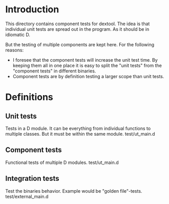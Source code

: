 # Introduction

This directory contains component tests for dextool.
The idea is that individual unit tests are spread out in the program. As it
should be in idiomatic D.

But the testing of multiple components are kept here. For the following reasons:
 - I foresee that the component tests will increase the unit test time.
   By keeping them all in one place it is easy to split the "unit tests" from
   the "component tests" in different binaries.
 - Component tests are by definition testing a larger scope than unit tests.

# Definitions

## Unit tests
Tests in a D module. It can be everything from individual functions to multiple
classes. But it must be within the same module.
test/ut_main.d

## Component tests
Functional tests of multiple D modules.
test/ut_main.d

## Integration tests
Test the binaries behavior. Example would be "golden file"-tests.
test/external_main.d
